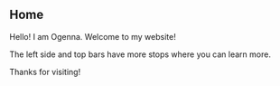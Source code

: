Home
--

Hello! I am Ogenna. Welcome to my website! 

The left side and top bars have more stops where you can learn more.

Thanks for visiting!


